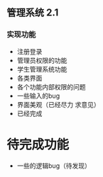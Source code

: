 ## 管理系统 2.1
### 实现功能
*  注册登录
*  管理员权限的功能
*  学生管理系统功能
*  各类界面
*  各个功能内部权限的问题
*  一些输入的bug
*  界面美观（已经尽力 求意见）
*  已经完成
# 待完成功能
*  一些的逻辑bug（待发现）